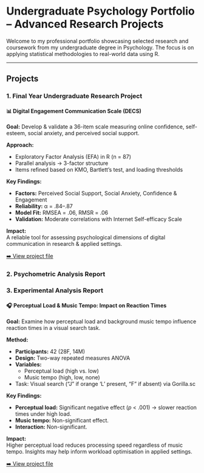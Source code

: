 # Undergraduate Psychology Portfolio – Advanced Research Projects

Welcome to my professional portfolio showcasing selected research and coursework from my undergraduate degree in Psychology. The focus is on applying statistical methodologies to real-world data using R.

----

## Projects 

### 1. Final Year Undergraduate Research Project 
#### 📊 Digital Engagement Communication Scale (DECS)  
**Goal:** Develop & validate a 36-item scale measuring online confidence, self-esteem, social anxiety, and perceived social support.  

**Approach:**  
- Exploratory Factor Analysis (EFA) in R (n = 87)  
- Parallel analysis → 3-factor structure  
- Items refined based on KMO, Bartlett’s test, and loading thresholds  

**Key Findings:**  
- **Factors:** Perceived Social Support, Social Anxiety, Confidence & Engagement  
- **Reliability:** α = .84–.87  
- **Model Fit:** RMSEA = .06, RMSR = .06  
- **Validation:** Moderate correlations with Internet Self-efficacy Scale  

**Impact:**  
A reliable tool for assessing psychological dimensions of digital communication in research & applied settings.


[➡️ View project file](./dissertation_DECS)

### 2. Psychometric Analysis Report 


### 3. Experimental Analysis Report
#### 🎧 Perceptual Load & Music Tempo: Impact on Reaction Times  
**Goal:** Examine how perceptual load and background music tempo influence reaction times in a visual search task.  

**Method:**  
- **Participants:** 42 (28F, 14M)  
- **Design:** Two-way repeated measures ANOVA  
- **Variables:**  
  - Perceptual load (high vs. low)  
  - Music tempo (high, low, none)  
- Task: Visual search (“J” if orange ‘L’ present, “F” if absent) via Gorilla.sc  

**Key Findings:**  
- **Perceptual load:** Significant negative effect (*p* < .001) → slower reaction times under high load.  
- **Music tempo:** Non-significant effect.  
- **Interaction:** Non-significant.  

**Impact:**  
Higher perceptual load reduces processing speed regardless of music tempo. Insights may help inform workload optimisation in applied settings.  

[➡️ View project file](./PerceptualLoadMusicTempo)
